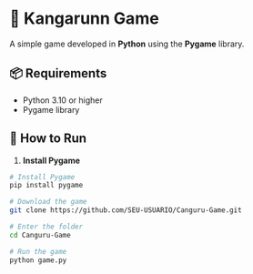 # 🦘 Kangarunn Game

A simple game developed in **Python** using the **Pygame** library.

## 📦 Requirements
- Python 3.10 or higher
- Pygame library

## 🚀 How to Run

1. **Install Pygame**  
  ```bash
# Install Pygame
pip install pygame

# Download the game
git clone https://github.com/SEU-USUARIO/Canguru-Game.git

# Enter the folder
cd Canguru-Game

# Run the game
python game.py
